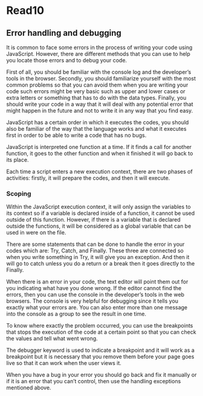 # Read10
## Error handling and debugging
It is common to face some errors in the process of writing your code using JavaScript. However, there are different methods that you can use to help you locate those errors and to debug your code.

First of all, you should be familiar with the console log and the developer’s tools in the browser. Secondly, you should familiarize yourself with the most common problems so that you can avoid them when you are writing your code such errors might be very basic such as upper and lower cases or extra letters or something that has to do with the data types. Finally, you should write your code in a way that it will deal with any potential error that might happen in the future and not to write it in any way that you find easy.

JavaScript has a certain order in which it executes the codes, you should also be familiar of the way that the language works and what it executes first in order to be able to write a code that has no bugs.

JavaScript is interpreted one function at a time. If it finds a call for another function, it goes to the other function and when it finished it will go back to its place.

Each time a script enters a new execution context, there are two phases of activities: firstly, it will prepare the codes, and then it will execute.

### Scoping

Within the JavaScript execution context, it will only assign the variables to its context so if a variable is declared inside of a function, it cannot be used outside of this function. However, if there is a variable that is declared outside the functions, it will be considered as a global variable that can be used in were on the file.

There are some statements that can be done to handle the error in your codes which are: Try, Catch, and Finally. These three are connected so when you write something in Try, it will give you an exception. And then it will go to catch unless you do a return or a break then it goes directly to the Finally.

When there is an error in your code, the text editor will point them out for you indicating what have you done wrong. If the editor cannot find the errors, then you can use the console in the developer’s tools in the web browsers. The console is very helpful for debugging since it tells you exactly what your errors are. You can also enter more than one message into the  console as a group to see the result in one time.

To know where exactly the problem occurred, you can use the breakpoints that stops the execution of the code at a certain point so that you can check the values and tell what went wrong.

The debugger keyword is used to indicate a breakpoint and it will work as a breakpoint but it is necessary that you remove them before your page goes live so that it can work when the user views it.

When you have a bug in your error you should go back and fix it manually or if it is an error that you can’t control, then use the handling exceptions mentioned above.

